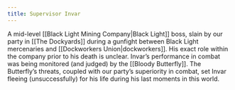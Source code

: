 ```yaml
---
title: Supervisor Invar
---
```


A mid-level [[Black Light Mining Company|Black Light]] boss, slain by our party in [[The Dockyards]] during a gunfight between Black Light mercenaries and [[Dockworkers Union|dockworkers]]. His exact role within the company prior to his death is unclear. Invar’s performance in combat was being monitored (and judged) by the [[Bloody Butterfly]]. The Butterfly’s threats, coupled with our party’s superiority in combat, set Invar fleeing (unsuccessfully) for his life during his last moments in this world.
